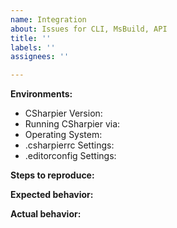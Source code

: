 ```yaml
---
name: Integration
about: Issues for CLI, MsBuild, API
title: ''
labels: ''
assignees: ''

---
```


<!--

BEFORE SUBMITTING AN ISSUE:

Option requests are out of scope for CSharpier, they will be closed without discussion.

-->

**Environments:**

- CSharpier Version:
- Running CSharpier via: <!-- dotnet cli, msbuild, API -->
- Operating System:
- .csharpierrc Settings:
- .editorconfig Settings:

**Steps to reproduce:**

**Expected behavior:**

**Actual behavior:**
